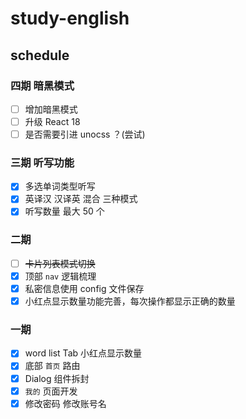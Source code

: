 # study-english

## schedule

### 四期 暗黑模式

- [ ] 增加暗黑模式
- [ ] 升级 React 18
- [ ] 是否需要引进 unocss ？(尝试)

### 三期 听写功能

- [x] 多选单词类型听写
- [x] 英译汉 汉译英 混合 三种模式
- [x] 听写数量 最大 50 个

### 二期

- [ ] ~~卡片列表模式切换~~
- [x] 顶部 `nav` 逻辑梳理
- [x] 私密信息使用 config 文件保存
- [x] 小红点显示数量功能完善，每次操作都显示正确的数量

### 一期

- [x] word list Tab 小红点显示数量
- [x] 底部 `首页` 路由
- [x] Dialog 组件拆封
- [x] `我的` 页面开发
- [x] 修改密码 修改账号名
